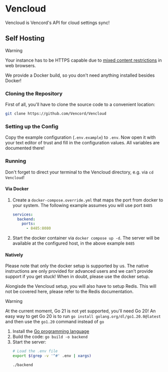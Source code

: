 # Vencloud

Vencloud is Vencord's API for cloud settings sync!

## Self Hosting

> [!WARNING]
> Your instance has to be HTTPS capable due to [mixed content restrictions](https://developer.mozilla.org/en-US/docs/Web/Security/Mixed_content) in web browsers.

We provide a Docker build, so you don't need anything installed besides Docker!

### Cloning the Repository

First of all, you'll have to clone the source code to a convenient location:
```sh
git clone https://github.com/Vencord/Vencloud
```

### Setting up the Config

Copy the example configuration (`.env.example`) to `.env`. Now open it with your text editor of trust and fill in the configuration values.
All variables are documented there!

### Running

Don't forget to direct your terminal to the Vencloud directory, e.g. via `cd Vencloud`!

#### Via Docker

1. Create a `docker-compose.override.yml` that maps the port from docker to your system.
   The following example assumes you will use port `8485`
   ```yaml
   services:
     backend:
       ports:
         - 8485:8080
   ```
2. Start the docker container via `docker compose up -d`. The server will be available at the configured host, in the above example `8485`

#### Natively

Please note that only the docker setup is supported by us.
The native instructions are only provided for advanced users and we can't provide support if you get stuck!
When in doubt, please use the docker setup.

Alongisde the Vencloud setup, you will also have to setup Redis. This will not be covered here, please refer to the Redis documentation.

> [!WARNING]
> At the current moment, Go 21 is not yet supported, you'll need Go 20!
> An easy way to get Go 20 is to run `go install golang.org/dl/go1.20.0@latest` and then use the `go1.20` command instead of `go`

1. Install the [Go programming language](https://go.dev/dl/)
2. Build the code: `go build -o backend`
3. Start the server:
   ```sh
   # Load the .env file
   export $(grep -v '^#' .env | xargs)

   ./backend
   ```
